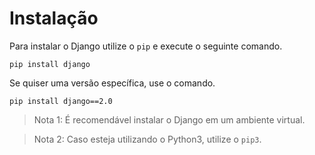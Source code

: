 # Instalação                                                        

Para instalar o Django utilize o `pip` e execute o seguinte comando.

```
pip install django
```
Se quiser uma versão específica, use o comando.
```
pip install django==2.0
```

> Nota 1: É recomendável instalar o Django em um ambiente virtual.

> Nota 2: Caso esteja utilizando o Python3, utilize o `pip3`.

